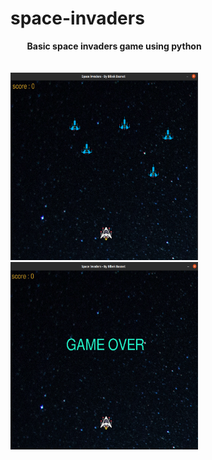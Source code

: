 # space-invaders
<strong>&nbsp;&nbsp;&nbsp;&nbsp;&nbsp;&nbsp;&nbsp;&nbsp;Basic space invaders game using python<strong>
<br>
<br>
<br>
<img src = "1.png" width = "300" height = "300" >
<img src = "gameover.png" width = "300" height = "300" >

